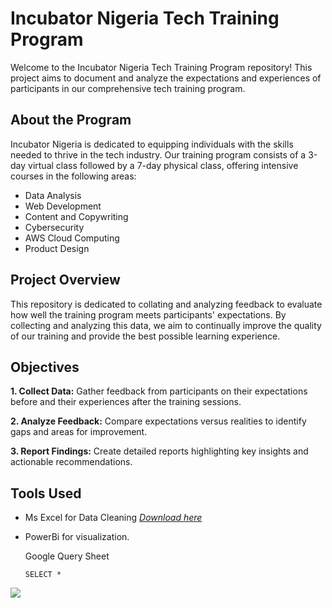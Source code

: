 # Incubator Nigeria Tech Training Program
Welcome to the Incubator Nigeria Tech Training Program repository! This project aims to document and analyze the expectations and experiences of participants in our comprehensive tech training program.

## About the Program
Incubator Nigeria is dedicated to equipping individuals with the skills needed to thrive in the tech industry. Our training program consists of a 3-day virtual class followed by a 7-day physical class, offering intensive courses in the following areas:
- Data Analysis
- Web Development
- Content and Copywriting
- Cybersecurity
- AWS Cloud Computing
- Product Design  

## Project Overview
This repository is dedicated to collating and analyzing feedback to evaluate how well the training program meets participants' expectations. By collecting and analyzing this data, we aim to continually improve the quality of our training and provide the best possible learning experience.

## Objectives
**1. Collect Data:** Gather feedback from participants on their expectations before and their experiences after the training sessions.

**2. Analyze Feedback:** Compare expectations versus realities to identify gaps and areas for improvement.

**3. Report Findings:** Create detailed reports highlighting key insights and actionable recommendations.

## Tools Used

- Ms Excel for Data Cleaning [_Download here_](https://microsoft.com)
- PowerBi for visualization.



  Google Query Sheet
  
  ```
  SELECT * 

![](ccc-logo-icon.png)
